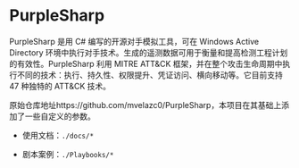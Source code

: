# PurpleSharp
PurpleSharp 是用 C# 编写的开源对手模拟工具，可在 Windows Active Directory 环境中执行对手技术。生成的遥测数据可用于衡量和提高检测工程计划的有效性。PurpleSharp 利用 MITRE ATT&CK 框架，并在整个攻击生命周期中执行不同的技术：执行、持久性、权限提升、凭证访问、横向移动等。它目前支持 47 种独特的 ATT&CK 技术。

原始仓库地址https://github.com/mvelazc0/PurpleSharp，本项目在其基础上添加了一些自定义的参数。



* 使用文档：`./docs/*`

* 剧本案例：`./Playbooks/*`
